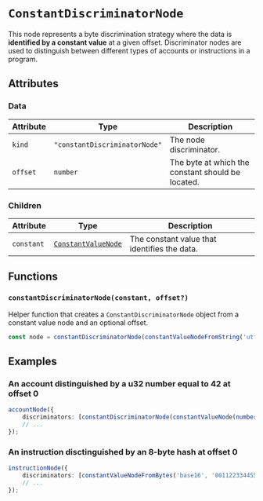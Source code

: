 # `ConstantDiscriminatorNode`

This node represents a byte discrimination strategy where the data is **identified by a constant value** at a given offset. Discriminator nodes are used to distinguish between different types of accounts or instructions in a program.

## Attributes

### Data

| Attribute | Type                          | Description                                       |
| --------- | ----------------------------- | ------------------------------------------------- |
| `kind`    | `"constantDiscriminatorNode"` | The node discriminator.                           |
| `offset`  | `number`                      | The byte at which the constant should be located. |

### Children

| Attribute  | Type                                                     | Description                                  |
| ---------- | -------------------------------------------------------- | -------------------------------------------- |
| `constant` | [`ConstantValueNode`](./valueNodes/ConstantValueNode.md) | The constant value that identifies the data. |

## Functions

### `constantDiscriminatorNode(constant, offset?)`

Helper function that creates a `ConstantDiscriminatorNode` object from a constant value node and an optional offset.

```ts
const node = constantDiscriminatorNode(constantValueNodeFromString('utf8', 'Hello'), 64);
```

## Examples

### An account distinguished by a u32 number equal to 42 at offset 0

```ts
accountNode({
    discriminators: [constantDiscriminatorNode(constantValueNode(numberTypeNode('u32'), numberValueNode(42)))],
    // ...
});
```

### An instruction disctinguished by an 8-byte hash at offset 0

```ts
instructionNode({
    discriminators: [constantValueNodeFromBytes('base16', '0011223344556677')],
    // ...
});
```
